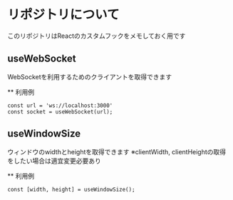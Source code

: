 # リポジトリについて
このリポジトリはReactのカスタムフックをメモしておく用です

## useWebSocket
WebSocketを利用するためのクライアントを取得できます

** 利用例
```
const url = 'ws://localhost:3000'
const socket = useWebSocket(url);
```

## useWindowSize
ウィンドウのwidthとheightを取得できます
※clientWidth, clientHeightの取得をしたい場合は適宜変更必要あり

** 利用例
```
const [width, height] = useWindowSize();
```
